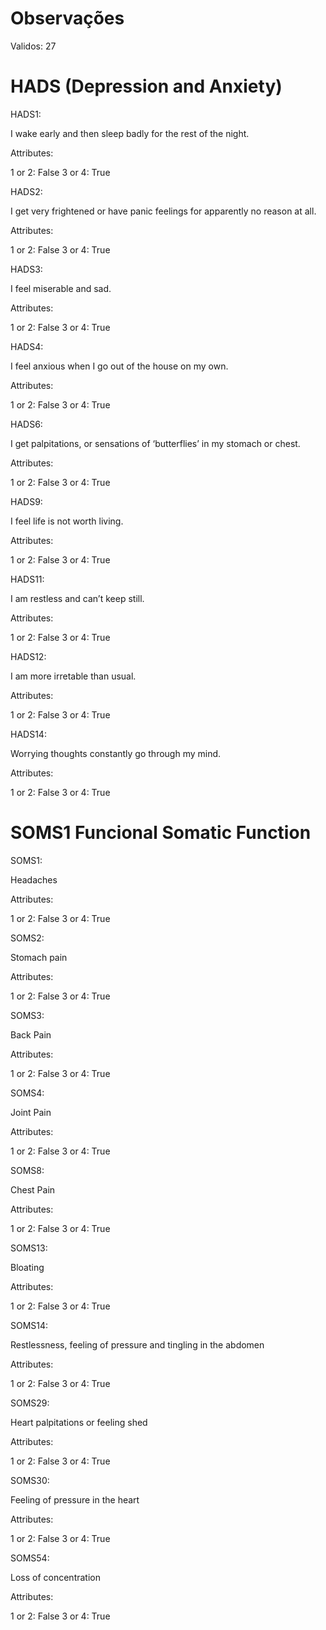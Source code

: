 <h1> Observações </h1>

Validos: 27

<h1>HADS (Depression and Anxiety)</h1>

HADS1:

I wake early and then sleep badly for the rest of the night.

Attributes:

1 or 2: False 3 or 4: True

HADS2:

I get very frightened or have panic feelings for apparently no reason at all.

Attributes:

1 or 2: False 3 or 4: True

HADS3:

I feel miserable and sad.

Attributes:

1 or 2: False 3 or 4: True

HADS4:

I feel anxious when I go out of the house on my own.

Attributes:

1 or 2: False 3 or 4: True

HADS6:

I get palpitations, or sensations of ‘butterflies’ in my stomach or chest.

Attributes:

1 or 2: False 3 or 4: True

HADS9:

I feel life is not worth living.

Attributes:

1 or 2: False 3 or 4: True

HADS11:

I am restless and can’t keep still.

Attributes:

1 or 2: False 3 or 4: True

HADS12:

I am more irretable than usual.

Attributes:

1 or 2: False 3 or 4: True

HADS14:

Worrying thoughts constantly go through my mind.

Attributes:

1 or 2: False 3 or 4: True

<h1>SOMS1 Funcional Somatic Function</h1>

SOMS1:

Headaches

Attributes:

1 or 2: False 3 or 4: True

SOMS2:

Stomach pain

Attributes:

1 or 2: False 3 or 4: True

SOMS3:

Back Pain

Attributes:

1 or 2: False 3 or 4: True

SOMS4:

Joint Pain

Attributes:

1 or 2: False 3 or 4: True

SOMS8:

Chest Pain

Attributes:

1 or 2: False 3 or 4: True

SOMS13:

Bloating

Attributes:

1 or 2: False 3 or 4: True

SOMS14:

Restlessness, feeling of pressure and tingling in the abdomen

Attributes:

1 or 2: False 3 or 4: True

SOMS29:

Heart palpitations or feeling shed

Attributes:

1 or 2: False 3 or 4: True

SOMS30:

Feeling of pressure in the heart

Attributes:

1 or 2: False 3 or 4: True

SOMS54:

Loss of concentration

Attributes:

1 or 2: False 3 or 4: True
